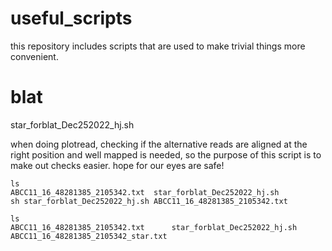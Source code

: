 # useful_scripts
this repository includes scripts that are used to make trivial things more convenient.


# blat
star_forblat_Dec252022_hj.sh

when doing plotread, checking if the alternative reads are aligned at the right position and well mapped is needed, so the purpose of this script is to make out checks easier. hope for our eyes are safe!
```shell
ls
ABCC11_16_48281385_2105342.txt	star_forblat_Dec252022_hj.sh
sh star_forblat_Dec252022_hj.sh ABCC11_16_48281385_2105342.txt

ls
ABCC11_16_48281385_2105342.txt		star_forblat_Dec252022_hj.sh
ABCC11_16_48281385_2105342_star.txt
```
